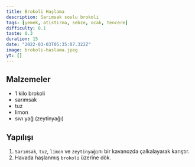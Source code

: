 ```yaml
---
title: Brokoli Haşlama
description: Sarımsak soslu brokoli
tags: [yemek, atistirma, sebze, ocak, tencere]
difficulty: 0.1
taste: 0.3
duration: 15
date: "2022-03-03T05:35:07.322Z"
image: brokoli-haslama.jpeg
yt: []
---
```


## Malzemeler

- 1 kilo brokoli
- sarımsak
- tuz
- limon
- sıvı yağ (zeytinyağı)

## Yapılışı

1. `Sarımsak`, `tuz`, `limon` ve `zeytinyağı`nı bir kavanozda çalkalayarak karıştır.
2. Havada haşlanmış `brokoli` üzerine dök.
